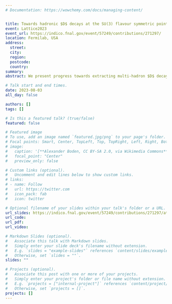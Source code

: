 ```yaml
---
# Documentation: https://wowchemy.com/docs/managing-content/


title: Towards hadronic $D$ decays at the SU(3) flavour symmetric point
event: Lattice2023
event_url: https://indico.fnal.gov/event/57249/contributions/271297/
location: Fermilab, USA
address:
  street:
  city:
  region:
  postcode:
  country:
summary:
abstract: We present progress towards extracting multi-hadron $D$ decay amplitudes, such as $D \to \pi \pi$, in a pilot study using three ensembles of stabilised Wilson fermions at the SU(3) flavour symmetric point, with $M_\pi=410$ MeV. As the three ensembles differ only in the lattice spacing, with well matched physical volumes, it is possible to perform a continuum limit for finite-volume energies (and eventually weak-decay matrix elements) at fixed physical volume. The talk will summarise the work-flow and challenges of the ongoing calculation with a focus on results for the $a^2$-dependence and continuum limit of the two-to-two pseudoscalar $S$-wave scattering amplitude, determined via the GEVP+Lüscher approach in an exact distillation setup implemented in the Grid and Hadrons software libraries.

# Talk start and end times.
date: 2023-08-03
all_day: false

authors: []
tags: []

# Is this a featured talk? (true/false)
featured: false

# Featured image
# To use, add an image named `featured.jpg/png` to your page's folder.
# Focal points: Smart, Center, TopLeft, Top, TopRight, Left, Right, BottomLeft, Bottom, BottomRight.
# image:
#   caption: '[**Alexander Boden, CC BY-SA 2.0, via Wikimedia Commons**](https://creativecommons.org/licenses/by-sa/2.0)'
#   focal_point: "Center"
#   preview_only: false

# Custom links (optional).
#   Uncomment and edit lines below to show custom links.
# links:
# - name: Follow
#   url: https://twitter.com
#   icon_pack: fab
#   icon: twitter

# Optional filename of your slides within your talk's folder or a URL.
url_slides: https://indico.fnal.gov/event/57249/contributions/271297/attachments/169813/228064/Hansen_Fermilab.pdf
url_code:
url_pdf:
url_video:

# Markdown Slides (optional).
#   Associate this talk with Markdown slides.
#   Simply enter your slide deck's filename without extension.
#   E.g. `slides = "example-slides"` references `content/slides/example-slides.md`.
#   Otherwise, set `slides = ""`.
slides: ""

# Projects (optional).
#   Associate this post with one or more of your projects.
#   Simply enter your project's folder or file name without extension.
#   E.g. `projects = ["internal-project"]` references `content/project/deep-learning/index.md`.
#   Otherwise, set `projects = []`.
projects: []
---
```

